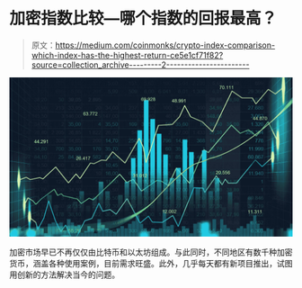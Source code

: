 # 加密指数比较—哪个指数的回报最高？

> 原文：<https://medium.com/coinmonks/crypto-index-comparison-which-index-has-the-highest-return-ce5e1cf71f82?source=collection_archive---------2----------------------->

![](img/14b62c799693de7c51cc1f43590f23ca.png)

加密市场早已不再仅仅由比特币和以太坊组成。与此同时，不同地区有数千种加密货币，涵盖各种使用案例，目前需求旺盛。此外，几乎每天都有新项目推出，试图用创新的方法解决当今的问题。